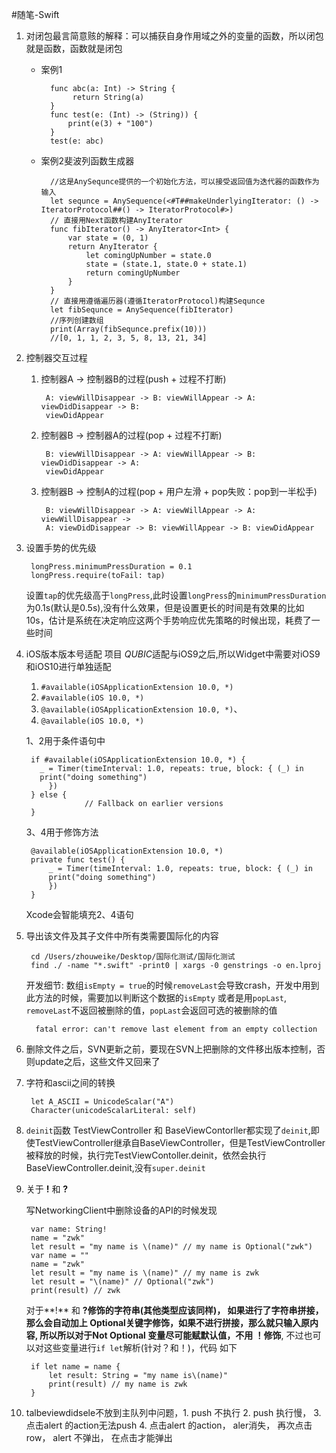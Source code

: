 #随笔-Swift
1. 对闭包最言简意赅的解释：可以捕获自身作用域之外的变量的函数，所以闭包就是函数，函数就是闭包

    * 案例1

            func abc(a: Int) -> String {
                 return String(a)
            }
            func test(e: (Int) -> (String)) {
                print(e(3) + "100")
            }
            test(e: abc)
            
    * 案例2斐波列函数生成器

            //这是AnySequnce提供的一个初始化方法，可以接受返回值为迭代器的函数作为输入
            let sequnce = AnySequence(<#T##makeUnderlyingIterator: () -> IteratorProtocol##() -> IteratorProtocol#>)
            // 直接用Next函数构建AnyIterator
            func fibIterator() -> AnyIterator<Int> {
                var state = (0, 1)
                return AnyIterator {
                    let comingUpNumber = state.0
                    state = (state.1, state.0 + state.1)
                    return comingUpNumber
                }
            }
            // 直接用遵循遍历器(遵循IteratorProtocol)构建Sequnce
            let fibSequnce = AnySequence(fibIterator)
            //序列创建数组
            print(Array(fibSequnce.prefix(10)))
            //[0, 1, 1, 2, 3, 5, 8, 13, 21, 34]
            
            
2. 控制器交互过程

    1. 控制器A -> 控制器B的过程(push + 过程不打断)

            A: viewWillDisappear -> B: viewWillAppear -> A: viewDidDisappear -> B: 
            viewDidAppear
    2. 控制器B -> 控制器A的过程(pop + 过程不打断)

            B: viewWillDisappear -> A: viewWillAppear -> B: viewDidDisappear -> A: 
            viewDidAppear
    3. 控制器B -> 控制A的过程(pop + 用户左滑 + pop失败：pop到一半松手)

            B: viewWillDisappear -> A: viewWillAppear -> A: viewWillDisappear -> 
            A: viewDidDisappear -> B: viewWillAppear -> B: viewDidAppear

3. 设置手势的优先级

        longPress.minimumPressDuration = 0.1
        longPress.require(toFail: tap)
        
    设置`tap`的优先级高于`longPress`,此时设置`longPress`的`minimumPressDuration`为0.1s(默认是0.5s),没有什么效果，但是设置更长的时间是有效果的比如10s，估计是系统在决定响应这两个手势响应优先策略的时候出现，耗费了一些时间
    
4. iOS版本版本号适配
    项目 *QUBIC*适配与iOS9之后,所以Widget中需要对iOS9和iOS10进行单独适配
    
    1. `#available(iOSApplicationExtension 10.0, *)`
    2. `#available(iOS 10.0, *)`
    3. `@available(iOSApplicationExtension 10.0, *)`、
    4. `@available(iOS 10.0, *)`

    1、2用于条件语句中
    
        if #available(iOSApplicationExtension 10.0, *) {
          _ = Timer(timeInterval: 1.0, repeats: true, block: { (_) in
          print("doing something")
            })
        } else {
                    // Fallback on earlier versions
        }

    3、4用于修饰方法
    
        @available(iOSApplicationExtension 10.0, *)
        private func test() {
            _ = Timer(timeInterval: 1.0, repeats: true, block: { (_) in
            print("doing something")
            })
        }

    Xcode会智能填充2、4语句

5. 导出该文件及其子文件中所有类需要国际化的内容

        cd /Users/zhouweike/Desktop/国际化测试/国际化测试
        find ./ -name "*.swift" -print0 | xargs -0 genstrings -o en.lproj


    开发细节: 数组`isEmpty = true`的时候`removeLast`会导致crash，开发中用到此方法的时候，需要加以判断这个数据的`isEmpty` 或者是用`popLast`, `removeLast`不返回被删除的值，`popLast`会返回可选的被删除的值
    
         fatal error: can't remove last element from an empty collection
5. 删除文件之后，SVN更新之前，要现在SVN上把删除的文件移出版本控制，否则update之后，这些文件又回来了

6. 字符和ascii之间的转换

        let A_ASCII = UnicodeScalar("A")
        Character(unicodeScalarLiteral: self)

7. `deinit`函数
    TestViewController 和 BaseViewContorller都实现了`deinit`,即使TestViewController继承自BaseViewController，但是TestViewController被释放的时候，执行完TestViewContoller.deinit，依然会执行BaseViewController.deinit,没有`super.deinit`

8. 关于 **!** 和 **?**

    写NetworkingClient中删除设备的API的时候发现
    
        var name: String!
        name = "zwk"
        let result = "my name is \(name)" // my name is Optional("zwk")
        var name = ""
        name = "zwk"
        let result = "my name is \(name)" // my name is zwk
        let result = "\(name)" // Optional("zwk")
        print(result) // zwk 
        
    对于**!** 和 **?**修饰的字符串(其他类型应该同样)， 如果进行了字符串拼接，那么会自动加上
    **Optional**关键字修饰，如果不进行拼接，那么就只输入原内容, 所以**所以对于Not Optional 
    变量尽可能赋默认值，不用 ！修饰**, 不过也可以对这些变量进行`if let`解析(针对？和！)，代码
    如下
       
        if let name = name {
            let result: String = "my name is\(name)"
            print(result) // my name is zwk
        }
9. talbeviewdidsele不放到主队列中问题，1. push 不执行 2. push 执行慢， 3. 点击alert 的action无法push 4. 点击alert 的action， aler消失， 再次点击row， alert 不弹出， 在点击才能弹出

